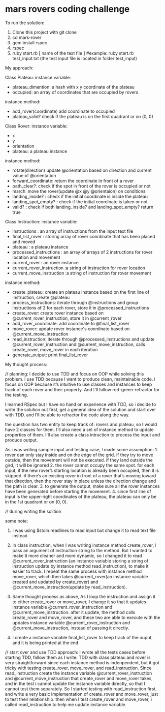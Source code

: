 # mars rovers coding challenge

To run the solution: 
1. Clone this project with git clone 
3. cd mars-rover
4. gem install rspec
5. rspec
6. ruby start.rb [ name of the text file ]   #example: ruby start.rb test_input.txt 
(the test input file is located in folder test_input)

My approach:

Class Plateau:
instance variable:
- plateau_dimention: a hash with x y coordinate of the plateau
- occupied: an array of coordinates that are occupied by rovers

instance method:
- add_rover(coordinate) add coordinate to occupied
- plateau_valid? check if the plateau is on the first quadrant or on (0, 0)

Class Rover:
instance variable:
- x
- y
- orientation
- plateau: a plateau instance

instance method:
- rotate(direction)  update @orientation based on direction and current value of @orientation
- forward_coordinate: return the coordinate in front of a rover
- path_clear?: check if the spot in front of the rover is occupied or not
- march:  move the rover(update @x @y @orientaion) on conditions
- landing_inside? : check if the initial coordinate is inside the plateau
- landing_spot_empty? : check if the initial coordinate is taken or not
- valid? : check if both landing_inside? and landing_spot_empty? return true

Class Instruction:
instance variable:
- instructions : an array of instructions from the input text file
- final_list_rover : storing array of rover coordinate that has been placed and moved
- plateau : a plateau instance
- processed_instructions : an array of arrays of 2 instructions for rover location and movement
- current_rover : an rover instance
- current_rover_instruction :a string of instruction for rover location
- current_move_instruction :a string of instruction for rover movement

instance method:
- create_plateau: create an plateau instance based on the first line of instruction, create @plateau 
- process_instructions: iterate through @instructions and group instructions of 2 for each rover, store it in @processed_instructions
- create_rover: create rover instance based on @current_rover_instruction, store it in @current_rover
- add_rover_coordinate: add coordinate to @final_list_rover
- move_rover: update rover instance's coordinate based on @current_move_instruction
- read_instruction: iterate through @processed_instructions and update @current_rover_instruction and @current_move_instruction, calls create_rover, move_rover in each iteration
- generate_output: print final_list_rover


My thought process: 

// planning:
I decide to use TDD and focus on OOP while solving this problem. I use TDD because I want to produce clean, maintainable code. I focus on OOP because it’s intuitive to use classes and instances to keep track of each rover and their property. And I'll follow red-green-refractor for the testing.

I learned RSpec but I have no hand on experience with TDD, so i decide to write the solution out first, get a general idea of the solution and start over with TDD. and I’ll be able to refractor the code along the way.

the question has two entity to keep track of: rovers and plateau, so I would have 2 classes for them. I'll also need a set of instance method to update properties of them. I'll also create a class intruction to process the input and produce output.

As i was writing sample input and testing case, I made some assumption: 1. rover can only stay inside and on the edge of the grid. if they try to move outside, then the movement will not be executed. if they land outside the gird, it will be ignored 2. the rover cannot occupy the same spot. for each input, if the new rover’s starting location is already been occupied, then it is skipped. if there’s an existing rover in front of a rover that’s moving toward that direction, then the rover stay in place unless the direction change and the path is clear. 3. to generate the output, make sure all the rover instances have been generated before starting the movement. 4. since first line of input is the upper-right coordinates of the plateau, the plateau can only be in the 1st quadrant or on (0, 0). 

// during writing the solition

some note: 
1. I was using $stdin.readlines to read input but change it to read text file instead. 

2. In class instruction, when I was writing instance method create_rover, I pass an argument of instruction string to the method. But I wanted to make it more cleaner and more dynamic, so I changed it to read @current_rover_instruction (an instance variable storing a string of instruction update by instance method read_instruction), to make it easier to track. I repeat the same process with instance method move_rover, which then takes @current_rover(an instance variable created and updated by create_rover) and @current_move_instruction(update by read_instruction). 

3. Same thought process as above, As I loop the instruction and assign it to either create_rover or move_rover, I change it so that it updates instance variable @current_rover_instruction and @current_move_instruction. after it update, the method calls create_rover and move_rover, and these two are able to execute with the updates instance variable @current_rover_instruction and @current_move_instruction, instead of passing it directly.

4. I create a instance variable final_list_rover to keep track of the ouput, and it is being printed at the end


// start over and use TDD approach:
I wrote all the tests cases before starting TDD, follow them as I write.
TDD with class plateau and rover is very straightforward since each instance method is indenpendent, but it got tricky with testing create_rover, move_rover, and read_instruction. Since read_instruction create the instance variable @current_rover_instruction and @current_move_instruction that create_rover and move_rover takes, and in the test i cannot update the instance variable directly, so that I cannot test them separately. So I started testing with read_instruction first, and write a very basic implementation of create_rover and move_rover, just to test their relationship. then when I test create_rover and move_rover, i called read_instruction to help me update instance variable.




